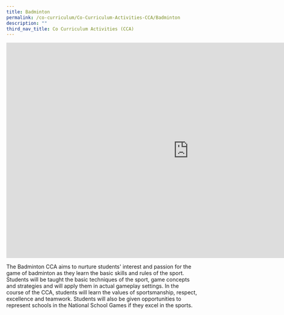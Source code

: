 ```yaml
---
title: Badminton
permalink: /co-curriculum/Co-Curriculum-Activities-CCA/Badminton
description: ""
third_nav_title: Co Curriculum Activities (CCA)
---
```

<iframe allowfullscreen="true" height="569" width="960" frameborder="0" src="https://docs.google.com/presentation/d/e/2PACX-1vSqkyDup3DOkmbWT3HOqMEvMQ7RkrbwVuUutpvPU8q4KG-321bTxKv1bdLC5wGmlRzIO5GS59bx-Xm5/embed?start=false&amp;loop=false&amp;delayms=3000"></iframe>

The Badminton CCA aims to nurture students' interest and passion for the game of badminton as they learn the basic skills and rules of the sport. Students will be taught the basic techniques of the sport, game concepts and strategies and will apply them in actual gameplay settings.&nbsp;In the course of the CCA, students will learn the values of sportsmanship, respect, excellence and teamwork. Students will also be given opportunities to represent schools in the National School Games if they excel in the sports.